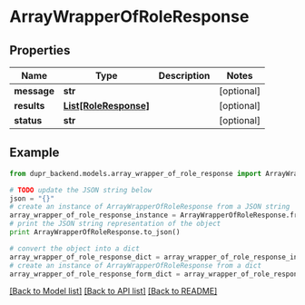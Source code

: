 # ArrayWrapperOfRoleResponse


## Properties
Name | Type | Description | Notes
------------ | ------------- | ------------- | -------------
**message** | **str** |  | [optional] 
**results** | [**List[RoleResponse]**](RoleResponse.md) |  | [optional] 
**status** | **str** |  | [optional] 

## Example

```python
from dupr_backend.models.array_wrapper_of_role_response import ArrayWrapperOfRoleResponse

# TODO update the JSON string below
json = "{}"
# create an instance of ArrayWrapperOfRoleResponse from a JSON string
array_wrapper_of_role_response_instance = ArrayWrapperOfRoleResponse.from_json(json)
# print the JSON string representation of the object
print ArrayWrapperOfRoleResponse.to_json()

# convert the object into a dict
array_wrapper_of_role_response_dict = array_wrapper_of_role_response_instance.to_dict()
# create an instance of ArrayWrapperOfRoleResponse from a dict
array_wrapper_of_role_response_form_dict = array_wrapper_of_role_response.from_dict(array_wrapper_of_role_response_dict)
```
[[Back to Model list]](../README.md#documentation-for-models) [[Back to API list]](../README.md#documentation-for-api-endpoints) [[Back to README]](../README.md)


